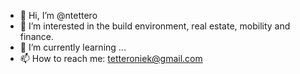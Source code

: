 - 👋 Hi, I’m @ntettero
- 👀 I’m interested in the build environment, real estate, mobility and finance.
- 🌱 I’m currently learning ...
- 📫 How to reach me: tetteroniek@gmail.com

<!---
ntettero/ntettero is a ✨ special ✨ repository because its `README.md` (this file) appears on your GitHub profile.
You can click the Preview link to take a look at your changes.
--->
